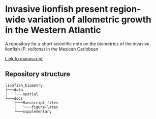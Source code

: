 # Invasive lionfish present region-wide variation of allometric growth in the Western Atlantic

A repository for a short scientific note on the biometrics of the invasive lionfish (_P. volitans_) in the Mexican Caribbean

[Link to manuscript](https://rawgit.com/jcvdav/lionfish_biometry/master/docs/Manuscript.pdf)

## Repository structure

```
lionfish_biometry
├───data
│   └───spatial
└───docs
    ├───Manuscript_files
    │   └───figure-latex
    └───supplementary
```
